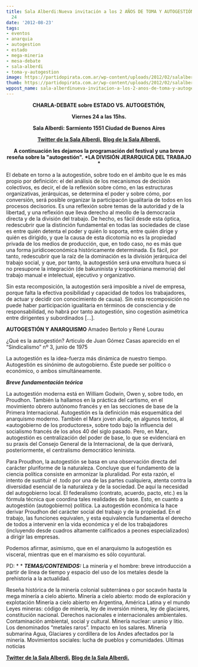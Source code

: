 ```yaml
---
title: Sala Alberdi:Nueva invitación a los 2 AÑOS DE TOMA Y AUTOGESTIÓN - viernes
  24
date: '2012-08-23'
tags:
- eventos
- anarquia
- autogestion
- estado
- mega-mineria
- mesa-debate
- sala-alberdi
- toma-y-autogestion
image: https://partidopirata.com.ar/wp-content/uploads/2012/02/salalberdi.jpg
thumb: https://partidopirata.com.ar/wp-content/uploads/2012/02/salalberdi-150x150.jpg
wppost_name: sala-alberdinueva-invitacion-a-los-2-anos-de-toma-y-autogestion-viernes-24
---
```


<p style="text-align: center;"><strong>CHARLA-DEBATE sobre ESTADO VS. AUTOGESTIÓN,</strong></p>
<p style="text-align: center;"><strong>Viernes 24 a las 15hs.</strong></p>
<p style="text-align: center;"><strong>Sala Alberdi: Sarmiento 1551 Ciudad de Buenos Aires</strong></p>
<p style="text-align: center;"><strong><a href="https://twitter.com/SalaAlberdi" target="_blank">Twitter de la Sala Alberdi.</a></strong>
<strong> <a href="http://teatrosalaalberdi.com.ar/" target="_blank">Blog de la Sala Alberdi.</a></strong></p>
<p style="text-align: center;"><strong>A continuación les dejamos la programación del festival y una breve reseña sobre la "autogestión".</strong>
<strong>*LA DIVISIÓN JERARQUICA DEL TRABAJO *</strong></p>
<p style="text-align: left;">
El debate en torno a la autogestión, sobre todo en el ámbito que le es más propio por definición: el del análisis de los mecanismos de decisión colectivos, es decir, el de la reflexión sobre cómo, en las estructuras organizativas, jerárquicas, se determina el poder y sobre cómo, por conversión, será posible organizar la participacón igualitaria de todos en los procesos decisorios.
Es una reflexión sobre temas de la autoridad y de la libertad, y una reflexión que lleva derecho al meollo de la democracia directa y de la división del trabajo.
De hecho, es fácil desde esta óptica, redescubrir que la distinción fundamental en todas las sociedades de clase es entre quién detenta el poder y quién lo soporta, entre quién dirige y quién es dirigido, y que la causa de esta dicotomía no es la propiedad privada de los medios de producción, que, en todo caso, no es más que una forma jurídicoeconómica históricamente determinada. Es fácil, por tanto, redescubrir que la raíz de la dominación es la división jerárquica del trabajo social, y que, por tanto, la autogestión será una envoltura hueca si no presupone la integración (de bakuninista y kropotkiniana memoria) del trabajo manual e intelectual, ejecutivo y organizativo.</p>
<p style="text-align: left;">Sin esta recomposición, la autogestión será imposible a nivel de empresa, porque falta la efectiva posibilidad y capacidad de todos los trabajadores, de actuar y decidir con conocimiento de causa). Sin esta recomposición no puede haber participación igualitaria en términos de consciencia y de responsabilidad, no habrá por tanto autogestión, sino cogestión asimétrica entre dirigentes y subordinados [...].</p>
<strong>AUTOGESTIÓN Y ANARQUISMO</strong>
Amadeo Bertolo y René Lourau

¿Qué es la autogestión?
Articulo de Juan Gómez Casas aparecido en el “Sindicalismo” nº 3, junio de 1975

La autogestión es la idea-fuerza más dinámica de nuestro tiempo.
Autogestión es sinónimo de autogobierno. Éste puede ser político o económico, o ambos simultáneamente.

<strong>*Breve fundamentación teórica*</strong>

La autogestión moderna está en William Godwin, Owen y, sobre todo, en Proudhon. También la hallamos en la práctica del cartismo, en el movimiento obrero autónomo francés y en Ias secciones de base de la Primera Internacional. Autogestión es la definición más esquemática del anarquismo moderno. También el Marx joven alude, en algunos textos, al «autogobierno de los productores», sobre todo bajo la influencia del socialismo francés de los años 40 del siglo pasado. Pero, en Marx, autogestión es centralización del poder de base, lo que se evidenciará en su praxis del Consejo General de la Internacional, de la que derivará, posteriormente, el centralismo democrático leninista.

Para Proudhon, la autogestión se basa en una observación directa del carácter pluriforme de la naturaleza. Concluye que el fundamento de la ciencia política consiste en armonizar la pluralidad. Por esta razón, el intento de sustituir el .todo por una de las partes cualquiera, atenta contra la diversidad esencial de la naturaleza y de la sociedad. De aquí la necesidad del autogobierno local. El federalismo (contrato, acuerdo, pacto, etc.) es la fórmula técnica que coordina tales realidades de base. Esto, en cuanto a autogestión (autogobierno) política. La autogestión económica la hace derivar Proudhon del carácter social del trabajo y de la propiedad. En el trabajo, las funciones equivalen, y esta equivalencia fundamenta el derecho de todos a intervenir en la vida económica y el de los trabajadores (incluyendo desde cuadros altamente calificados a peones especializados) a dirigir las empresas.

Podemos afirmar, asimismo, que en el anarquismo la autogestión es visceral, mientras que en el marxismo es sólo coyuntural.

PD:
*
*
<strong>*TEMAS/CONTENIDOS:*</strong>
La minería y el hombre: breve introducción a partir de línea de tiempo y espacio del uso de los metales desde la prehistoria a la actualidad.

Reseña histórica de la minería colonial subterránea o por socavón hasta la mega minería a cielo abierto.
Minería a cielo abierto: modo de exploración y explotación
Minería a cielo abierto en Argentina, América Latina y el mundo
Leyes mineras: código de minería, ley de inversión minera, ley de glaciares, constitución nacional.
Derechos nacionales e internacionales ambientales.
Contaminación ambiental, social y cultural.
Minería nuclear: uranio y litio. Los denominados “metales raros”. Impacto en los salares.
Minería submarina
Agua, Glaciares y cordillera de los Andes afectados por la minería.
Movimientos sociales: lucha de pueblos y comunidades.
Ultimas noticias

<strong><a href="https://twitter.com/SalaAlberdi" target="_blank">Twitter de la Sala Alberdi.</a></strong>
<strong> <a href="http://teatrosalaalberdi.com.ar/" target="_blank">Blog de la Sala Alberdi.</a></strong>
